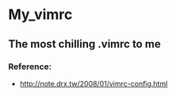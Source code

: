 # My_vimrc
## The most chilling .vimrc to me

### Reference:
* http://note.drx.tw/2008/01/vimrc-config.html
